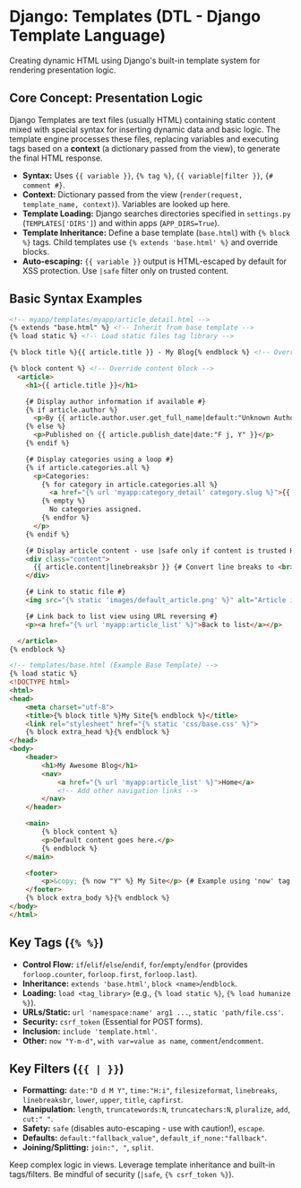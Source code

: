 # Django: Templates (DTL - Django Template Language)

Creating dynamic HTML using Django's built-in template system for rendering presentation logic.

## Core Concept: Presentation Logic

Django Templates are text files (usually HTML) containing static content mixed with special syntax for inserting dynamic data and basic logic. The template engine processes these files, replacing variables and executing tags based on a **context** (a dictionary passed from the view), to generate the final HTML response.

*   **Syntax:** Uses `{{ variable }}`, `{% tag %}`, `{{ variable|filter }}`, `{# comment #}`.
*   **Context:** Dictionary passed from the view (`render(request, template_name, context)`). Variables are looked up here.
*   **Template Loading:** Django searches directories specified in `settings.py` (`TEMPLATES['DIRS']`) and within apps (`APP_DIRS=True`).
*   **Template Inheritance:** Define a base template (`base.html`) with `{% block %}` tags. Child templates use `{% extends 'base.html' %}` and override blocks.
*   **Auto-escaping:** `{{ variable }}` output is HTML-escaped by default for XSS protection. Use `|safe` filter only on trusted content.

## Basic Syntax Examples

```html
<!-- myapp/templates/myapp/article_detail.html -->
{% extends "base.html" %} <!-- Inherit from base template -->
{% load static %} <!-- Load static files tag library -->

{% block title %}{{ article.title }} - My Blog{% endblock %} <!-- Override title block -->

{% block content %} <!-- Override content block -->
  <article>
    <h1>{{ article.title }}</h1>

    {# Display author information if available #}
    {% if article.author %}
      <p>By {{ article.author.user.get_full_name|default:"Unknown Author" }} on {{ article.publish_date|date:"F j, Y" }}</p>
    {% else %}
      <p>Published on {{ article.publish_date|date:"F j, Y" }}</p>
    {% endif %}

    {# Display categories using a loop #}
    {% if article.categories.all %}
      <p>Categories:
        {% for category in article.categories.all %}
          <a href="{% url 'myapp:category_detail' category.slug %}">{{ category.name }}</a>{% if not forloop.last %}, {% endif %}
        {% empty %}
          No categories assigned.
        {% endfor %}
      </p>
    {% endif %}

    {# Display article content - use |safe only if content is trusted HTML #}
    <div class="content">
      {{ article.content|linebreaksbr }} {# Convert line breaks to <br> #}
    </div>

    {# Link to static file #}
    <img src="{% static 'images/default_article.png' %}" alt="Article image">

    {# Link back to list view using URL reversing #}
    <p><a href="{% url 'myapp:article_list' %}">Back to list</a></p>

  </article>
{% endblock %}
```

```html
<!-- templates/base.html (Example Base Template) -->
{% load static %}
<!DOCTYPE html>
<html>
<head>
    <meta charset="utf-8">
    <title>{% block title %}My Site{% endblock %}</title>
    <link rel="stylesheet" href="{% static 'css/base.css' %}">
    {% block extra_head %}{% endblock %}
</head>
<body>
    <header>
        <h1>My Awesome Blog</h1>
        <nav>
            <a href="{% url 'myapp:article_list' %}">Home</a>
            <!-- Add other navigation links -->
        </nav>
    </header>

    <main>
        {% block content %}
        <p>Default content goes here.</p>
        {% endblock %}
    </main>

    <footer>
        <p>&copy; {% now "Y" %} My Site</p> {# Example using 'now' tag #}
    </footer>
    {% block extra_body %}{% endblock %}
</body>
</html>
```

## Key Tags (`{% %}`)

*   **Control Flow:** `if`/`elif`/`else`/`endif`, `for`/`empty`/`endfor` (provides `forloop.counter`, `forloop.first`, `forloop.last`).
*   **Inheritance:** `extends 'base.html'`, `block <name>`/`endblock`.
*   **Loading:** `load <tag_library>` (e.g., `{% load static %}`, `{% load humanize %}`).
*   **URLs/Static:** `url 'namespace:name' arg1 ...`, `static 'path/file.css'`.
*   **Security:** `csrf_token` (Essential for POST forms).
*   **Inclusion:** `include 'template.html'`.
*   **Other:** `now "Y-m-d"`, `with var=value as name`, `comment`/`endcomment`.

## Key Filters (`{{ | }}`)

*   **Formatting:** `date:"D d M Y"`, `time:"H:i"`, `filesizeformat`, `linebreaks`, `linebreaksbr`, `lower`, `upper`, `title`, `capfirst`.
*   **Manipulation:** `length`, `truncatewords:N`, `truncatechars:N`, `pluralize`, `add`, `cut:" "`.
*   **Safety:** `safe` (disables auto-escaping - use with caution!), `escape`.
*   **Defaults:** `default:"fallback_value"`, `default_if_none:"fallback"`.
*   **Joining/Splitting:** `join:", "`, `split`.

Keep complex logic in views. Leverage template inheritance and built-in tags/filters. Be mindful of security (`|safe`, `{% csrf_token %}`).
